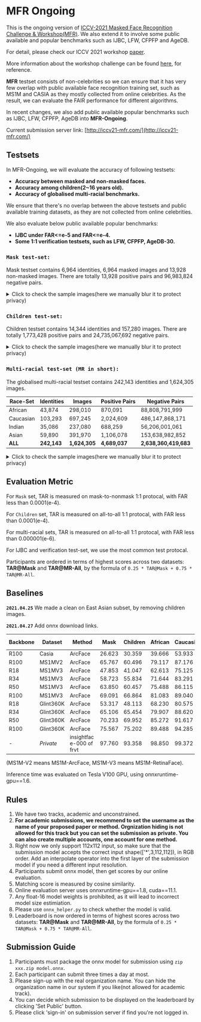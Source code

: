 # MFR Ongoing

This is the ongoing version of [ICCV-2021 Masked Face Recognition Challenge & Workshop(MFR)](https://ibug.doc.ic.ac.uk/resources/masked-face-recognition-challenge-workshop-iccv-21/). We also extend it to involve some public available and popular benchmarks such as IJBC, LFW, CFPFP and AgeDB.

For detail, please check our ICCV 2021 workshop [paper](https://openaccess.thecvf.com/content/ICCV2021W/MFR/papers/Deng_Masked_Face_Recognition_Challenge_The_InsightFace_Track_Report_ICCVW_2021_paper.pdf).

More information about the workshop challenge can be found [here](../iccv21-mfr), for reference.

**MFR** testset consists of non-celebrities so we can ensure that it has very few overlap with public available face recognition training set, such as MS1M and CASIA as they mostly collected from online celebrities. As the result, we can evaluate the FAIR performance for different algorithms.

In recent changes, we also add public available popular benchmarks such as IJBC, LFW, CFPFP, AgeDB into **MFR-Ongoing**.


Current submission server link: [http://iccv21-mfr.com/](http://iccv21-mfr.com/)

## Testsets

In MFR-Ongoing, we will evaluate the accuracy of following testsets:

  * **Accuracy between masked and non-masked faces.**
  * **Accuracy among children(2~16 years old).**
  * **Accuracy of globalised multi-racial benchmarks.**


We ensure that there's no overlap between the above testsets and public available training datasets, as they are not collected from online celebrities.

We also evaluate below public available popular benchmarks:

  * **IJBC under FAR<=e-5 and FAR<=e-4.**
  * **Some 1:1 verification testsets, such as LFW, CFPFP, AgeDB-30.**


### ``Mask test-set:``

Mask testset contains 6,964 identities, 6,964 masked images and 13,928 non-masked images. There are totally 13,928 positive pairs and 96,983,824 negative pairs.

<details>
  <summary>Click to check the sample images(here we manually blur it to protect privacy) </summary>
  <img src="https://github.com/nttstar/insightface-resources/blob/master/images/ifrt_mask_sample.jpg" alt="ifrtsample" width="360">
</details>

### ``Children test-set:``

Children testset contains 14,344 identities and 157,280 images. There are totally 1,773,428 positive pairs and 24,735,067,692 negative pairs.

<details>
  <summary>Click to check the sample images(here we manually blur it to protect privacy) </summary>
  <img src="https://github.com/nttstar/insightface-resources/blob/master/images/ifrt_children_sample.jpg" alt="ifrtsample" width="360">
</details>

### ``Multi-racial test-set (MR in short):``

The globalised multi-racial testset contains 242,143 identities and 1,624,305 images.

| Race-Set     | Identities  | Images        |  Positive Pairs   | Negative Pairs        |
| -------      | ----------  | -----------   |  -----------      | -----------           |
| African      | 43,874      | 298,010       |  870,091          | 88,808,791,999        |
| Caucasian    | 103,293     | 697,245       |  2,024,609        | 486,147,868,171       |
| Indian       | 35,086      | 237,080       |  688,259          | 56,206,001,061        |
| Asian        | 59,890      | 391,970       |  1,106,078        | 153,638,982,852       |
| **ALL**      | **242,143** | **1,624,305** |  **4,689,037**    | **2,638,360,419,683** |

<details>
  <summary>Click to check the sample images(here we manually blur it to protect privacy) </summary>
  <img src="https://github.com/nttstar/insightface-resources/blob/master/images/ifrtsample_blur.jpg" alt="ifrtsample" width="640">
</details>

## Evaluation Metric

For ``Mask`` set, TAR is measured on mask-to-nonmask 1:1 protocal, with FAR less than 0.0001(e-4).

For ``Children`` set, TAR is measured on all-to-all 1:1 protocal, with FAR less than 0.0001(e-4).

For multi-racial sets, TAR is measured on all-to-all 1:1 protocal, with FAR less than 0.000001(e-6).

For IJBC and verification test-set, we use the most common test protocal.

Participants are ordered in terms of highest scores across two datasets: **TAR@Mask** and **TAR@MR-All**, by the formula of ``0.25 * TAR@Mask + 0.75 * TAR@MR-All``.




## Baselines

**``2021.04.25``** We made a clean on East Asian subset, by removing children images.

**``2021.04.27``** Add onnx download links.

| Backbone   | Dataset    | Method     | Mask   | Children | African | Caucasian | South Asian | East Asian | All    | size(mb) | infer(ms) | link |
|------------|------------|------------|--------|----------|---------|-----------|-------------|------------|--------|----------|-----------|-----------|
| R100  | Casia  | ArcFace  | 26.623 | 30.359   | 39.666  | 53.933    | 47.807      | 21.572     | 42.735 | 248.904  | 7.073     | [download](https://1drv.ms/u/s!AswpsDO2toNKrUJpk8zC61HVN7Kg?e=zE9JDd) |
| R100  | MS1MV2  | ArcFace  | 65.767 | 60.496   | 79.117  | 87.176    | 85.501      | 55.807     | 80.725 | 248.904  | 7.028     | [download](https://1drv.ms/u/s!AswpsDO2toNKrUTlYEHJCHg3UYM-?e=ihxMpS) |
| R18  | MS1MV3  | ArcFace | 47.853 | 41.047   | 62.613  | 75.125    | 70.213      | 43.859     | 68.326 | 91.658   | 1.856     | [download](https://1drv.ms/u/s!AswpsDO2toNKrTxlT6w1Jo02yzSh?e=KDhFAA) |
| R34  | MS1MV3  | ArcFace | 58.723 | 55.834   | 71.644  | 83.291    | 80.084      | 53.712     | 77.365 | 130.245  | 3.054     | [download](https://1drv.ms/u/s!AswpsDO2toNKrT2O5pgyVtwnjeMq?e=16S8LI) |
| R50  | MS1MV3  | ArcFace | 63.850 | 60.457   | 75.488  | 86.115    | 84.305      | 57.352     | 80.533 | 166.305  | 4.262     | [download](https://1drv.ms/u/s!AswpsDO2toNKrUUWd5i3a5OlFpM_?e=ExBDBN) |
| R100 | MS1MV3 | ArcFace | 69.091 | 66.864   | 81.083  | 89.040    | 88.082      | 62.193     | 84.312 | 248.590  | 7.031     | [download](https://1drv.ms/u/s!AswpsDO2toNKrUPwyqWvNXUlNd3P?e=pTLw9A) |
| R18   | Glint360K   | ArcFace | 53.317 | 48.113   | 68.230  | 80.575    | 75.852      | 47.831     | 72.074 | 91.658   | 2.013     | [download](https://1drv.ms/u/s!AswpsDO2toNKrT5ey4lCqFzlpzDd?e=VWP28J) |
| R34   | Glint360K   | ArcFace | 65.106 | 65.454   | 79.907  | 88.620    | 86.815      | 60.604     | 83.015 | 130.245  | 3.044     | [download](https://1drv.ms/u/s!AswpsDO2toNKrUBcgGkiuUS11Hsd?e=ISGDnP) |
| R50   | Glint360K   | ArcFace | 70.233 | 69.952   | 85.272  | 91.617    | 90.541      | 66.813     | 87.077 | 166.305  | 4.340     | [download](https://1drv.ms/u/s!AswpsDO2toNKrT8jbvHxjqCY0d08?e=igfdrd) |
| R100  | Glint360K  | ArcFace | 75.567 | 75.202   | 89.488  | 94.285    | 93.434      | 72.528     | 90.659 | 248.590  | 7.038     | [download](https://1drv.ms/u/s!AswpsDO2toNKrUFgLEIj-mnkb51b?e=vWqy2q) |
| -       | *Private*     | <div style="width: 50pt">insightface-000 of frvt  | 97.760 | 93.358   | 98.850  | 99.372    | 99.058      | 87.694     | 97.481 | -  | -    |   -  |


(MS1M-V2 means MS1M-ArcFace, MS1M-V3 means MS1M-RetinaFace).

Inference time was evaluated on Tesla V100 GPU, using onnxruntime-gpu==1.6.

## Rules

1. We have two tracks, academic and unconstrained.
2. **For academic submissions, we recommend to set the username as the name of your proposed paper or method. Orgnization hiding is not allowed for this track but you can set the submission as private. You can also create multiple accounts, one account for one method.**
3. Right now we only support 112x112 input, so make sure that the submission model accepts the correct input shape(['*',3,112,112]), in RGB order. Add an interpolate operator into the first layer of the submission model if you need a different input resolution.
4. Participants submit onnx model, then get scores by our online evaluation. 
5. Matching score is measured by cosine similarity.
6. Online evaluation server uses onnxruntime-gpu==1.8, cuda==11.1.
7. Any float-16 model weights is prohibited, as it will lead to incorrect model size estimiation.
8. Please use ``onnx_helper.py`` to check whether the model is valid.
9. Leaderboard is now ordered in terms of highest scores across two datasets: **TAR@Mask** and **TAR@MR-All**, by the formula of ``0.25 * TAR@Mask + 0.75 * TAR@MR-All``.



## Submission Guide

1. Participants must package the onnx model for submission using ``zip xxx.zip model.onnx``.
2. Each participant can submit three times a day at most.
3. Please sign-up with the real organization name. You can hide the organization name in our system if you like(not allowed for academic track).
4. You can decide which submission to be displayed on the leaderboard by clicking 'Set Public' button.
5. Please click 'sign-in' on submission server if find you're not logged in.
